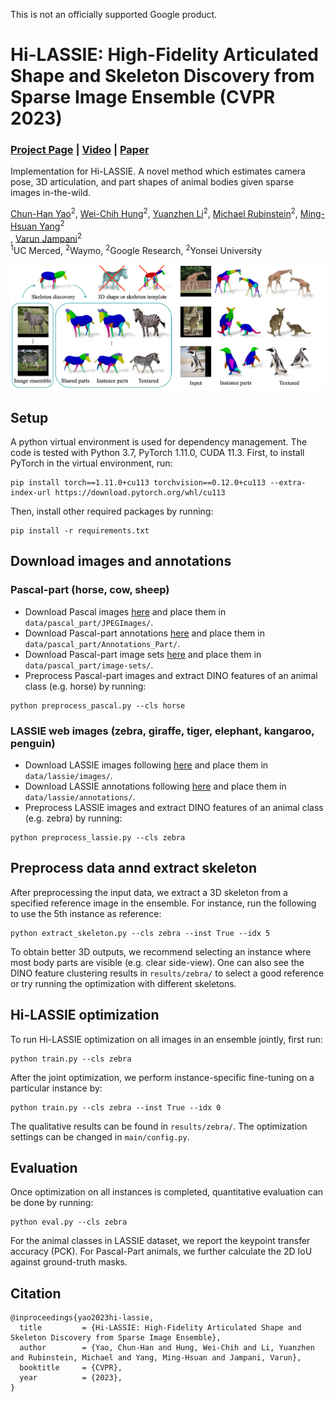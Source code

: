 This is not an officially supported Google product.

# Hi-LASSIE: High-Fidelity Articulated Shape and Skeleton Discovery from Sparse Image Ensemble (CVPR 2023)
### [Project Page](https://chhankyao.github.io/hi-lassie/) | [Video](https://youtu.be/s9FWABEm0WU) | [Paper](https://arxiv.org/abs/2212.11042)

Implementation for Hi-LASSIE. A novel method which estimates camera pose, 3D articulation, and part shapes of animal bodies given sparse images in-the-wild.

[Chun-Han Yao](http://people.csail.mit.edu/yzli/)<sup>2</sup>, [Wei-Chih Hung](https://hfslyc.github.io/)<sup>2</sup>, [Yuanzhen Li](http://people.csail.mit.edu/yzli/)<sup>2</sup>, [Michael Rubinstein](http://people.csail.mit.edu/mrub/)<sup>2</sup>, [Ming-Hsuan Yang](http://faculty.ucmerced.edu/mhyang/)<sup>2</sup><br>, [Varun Jampani](https://varunjampani.github.io)<sup>2</sup><br>
<sup>1</sup>UC Merced, <sup>2</sup>Waymo, <sup>2</sup>Google Research, <sup>2</sup>Yonsei University

![](figures/teaser.png)


## Setup

A python virtual environment is used for dependency management. The code is tested with Python 3.7, PyTorch 1.11.0, CUDA 11.3. First, to install PyTorch in the virtual environment, run:

```
pip install torch==1.11.0+cu113 torchvision==0.12.0+cu113 --extra-index-url https://download.pytorch.org/whl/cu113
```

Then, install other required packages by running:

```
pip install -r requirements.txt
```


## Download images and annotations

### Pascal-part (horse, cow, sheep)
* Download Pascal images [here](http://host.robots.ox.ac.uk/pascal/VOC/voc2010/#devkit) and place them in `data/pascal_part/JPEGImages/`.
* Download Pascal-part annotations [here](http://roozbehm.info/pascal-parts/pascal-parts.html) and place them in `data/pascal_part/Annotations_Part/`.
* Download Pascal-part image sets [here](https://www.dropbox.com/s/u39ygf9jhsg46ld/pascal-part.zip?dl=0) and place them in `data/pascal_part/image-sets/`.
* Preprocess Pascal-part images and extract DINO features of an animal class (e.g. horse) by running:
```
python preprocess_pascal.py --cls horse
```

### LASSIE web images (zebra, giraffe, tiger, elephant, kangaroo, penguin)
* Download LASSIE images following [here](https://github.com/google/lassie) and place them in `data/lassie/images/`.
* Download LASSIE annotations following [here](https://github.com/google/lassie) and place them in `data/lassie/annotations/`.
* Preprocess LASSIE images and extract DINO features of an animal class (e.g. zebra) by running:
```
python preprocess_lassie.py --cls zebra
```

## Preprocess data annd extract skeleton

After preprocessing the input data, we extract a 3D skeleton from a specified reference image in the ensemble. For instance, run the following to use the 5th instance as reference:
```
python extract_skeleton.py --cls zebra --inst True --idx 5
```

To obtain better 3D outputs, we recommend selecting an instance where most body parts are visible (e.g. clear side-view). One can also see the DINO feature clustering results in `results/zebra/` to select a good reference or try running the optimization with different skeletons.


## Hi-LASSIE optimization

To run Hi-LASSIE optimization on all images in an ensemble jointly, first run:

```
python train.py --cls zebra
```

After the joint optimization, we perform instance-specific fine-tuning on a particular instance by:
```
python train.py --cls zebra --inst True --idx 0
```

The qualitative results can be found in `results/zebra/`. The optimization settings can be changed in `main/config.py`.


## Evaluation

Once optimization on all instances is completed, quantitative evaluation can be done by running:

```
python eval.py --cls zebra
```

For the animal classes in LASSIE dataset, we report the keypoint transfer accuracy (PCK). For Pascal-Part animals, we further calculate the 2D IoU against ground-truth masks.


## Citation

```
@inproceedings{yao2023hi-lassie,
  title         = {Hi-LASSIE: High-Fidelity Articulated Shape and Skeleton Discovery from Sparse Image Ensemble},
  author        = {Yao, Chun-Han and Hung, Wei-Chih and Li, Yuanzhen and Rubinstein, Michael and Yang, Ming-Hsuan and Jampani, Varun},
  booktitle     = {CVPR},
  year          = {2023},
}
```
